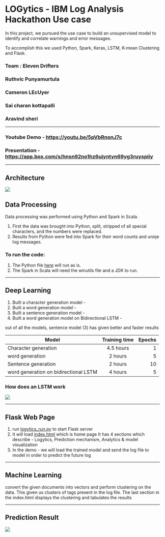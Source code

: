 ﻿# LOGytics - IBM Log Analysis Hackathon Use case

In this project, we pursued the use case to build an unsupervised model to identify and correlate warnings and error messages.

To accomplish this we used Python, Spark, Keras, LSTM, K-mean Clustering and Flask.

### Team : Eleven Drifters
### Ruthvic Punyamurtula
### Cameron LEcUyer
### Sai charan kottapalli
### Aravind sheri

---
### Youtube Demo - https://youtu.be/5pVbRnonJ7c
### Presentation - https://app.box.com/s/hnsn92no1hz6ujyntyn69yg3ruyspiiy

---
## Architecture
![](https://github.com/Ruthvicp/Logytics_IBM_Log_Analysis/raw/master/architecture.JPG)

## Data Processing

Data processing was performed using Python and Spark in Scala.

1. First the data was brought into Python, split, stripped of all special characters, and the numbers were replaced.
2. Results from Python were fed into Spark for their word counts and uniqe log messages.

### To run the code:

1. The Python file [here](https://github.com/Ruthvicp/Logytics_IBM_Log_Analysis/blob/master/LOGytics/cleanData.py)  will run as is.
2. The Spark in Scala will need the winutils file and a JDK to run.

---

## Deep Learning

1. Built a character generation model - 
2. Built a word generation model -
3. Built a sentence generation model -
4. Built a word generation model on Bidirectional LSTM - 

out of all the models, sentence model (3) has given better and faster results

| Model        | Training time         | Epochs  |
| ------------- |:-------------:| -----:|
| Character generation   | 4.5 hours | 1 |
| word generation      | 2 hours      |   5 |
| Sentence generation | 2 hours      |    10 |
| word generation on bidirectional LSTM | 4 hours      |    5 |


### How does an LSTM work

![](https://github.com/Ruthvicp/Logytics_IBM_Log_Analysis/blob/master/LSTM_flow.gif)

---

## Flask Web Page
1. run [logytics_run.py](https://github.com/Ruthvicp/Logytics_IBM_Log_Analysis/blob/master/LOGytics/loglytics_run.py) to start Flask server
2. It will load [index.html](https://github.com/Ruthvicp/Logytics_IBM_Log_Analysis/blob/master/LOGytics/templates/index.html) which is home page
It has 4 sections which describe - Logytics, Prediction mechanism, Analytics & model visualization
3. In the demo -  we will load the trained model and send the log file to model in order to predict the future log

---

## Machine Learning
convert the given documents into vectors and perform clustering on the data.
This given us clusters of tags present in the log file. 
The last section in the index.html displays the clustering and tabulates the results

---

## Prediction Result
![](https://github.com/Ruthvicp/Logytics_IBM_Log_Analysis/raw/master/results.JPG)
